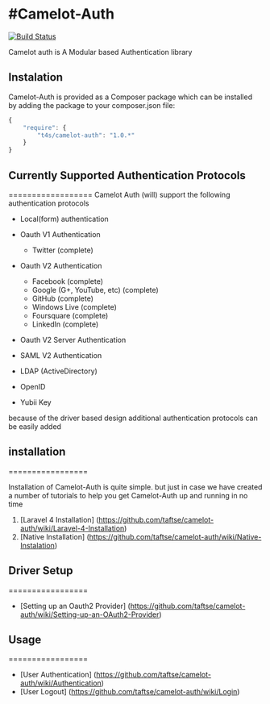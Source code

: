 #Camelot-Auth
============

[![Build Status](https://travis-ci.org/taftse/camelot-auth.png?branch=master)](https://travis-ci.org/taftse/camelot-auth)

Camelot auth is A Modular based Authentication library



## Instalation

Camelot-Auth is provided as a Composer package which can be installed by adding the package to your composer.json file:

```javascript
{
	"require": {
		"t4s/camelot-auth": "1.0.*"
	}
}
```
## Currently Supported Authentication Protocols
==================
Camelot Auth (will) support the following authentication protocols 

* Local(form) authentication
* Oauth V1 Authentication
    * Twitter					(complete)
* Oauth V2 Authentication
    * Facebook					(complete)
    * Google (G+, YouTube, etc)	(complete)
    * GitHub 					(complete)
    * Windows Live				(complete)
    * Foursquare				(complete)
    * LinkedIn					(complete)

* Oauth V2 Server Authentication
* SAML V2 Authentication
* LDAP (ActiveDirectory) 
* OpenID
* Yubii Key

because of the driver based design additional authentication protocols can be easily added 

## installation
=================

Installation of Camelot-Auth is quite simple. but just in case we have created a number of tutorials to help you get Camelot-Auth up and running in no time

1. [Laravel 4 Installation] (https://github.com/taftse/camelot-auth/wiki/Laravel-4-Installation)
2. [Native Installation] (https://github.com/taftse/camelot-auth/wiki/Native-Instalation) 

## Driver Setup
=================
* [Setting up an Oauth2 Provider] (https://github.com/taftse/camelot-auth/wiki/Setting-up-an-OAuth2-Provider)

## Usage
=================

* [User Authentication] (https://github.com/taftse/camelot-auth/wiki/Authentication)
* [User Logout] (https://github.com/taftse/camelot-auth/wiki/Login)


